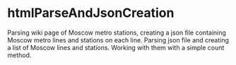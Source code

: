 # htmlParseAndJsonCreation
Parsing wiki page of Moscow metro stations, creating a json file containing Moscow metro lines and stations on each line.
Parsing json file and creating a list of Moscow lines and stations. Working with them with a simple count method.
